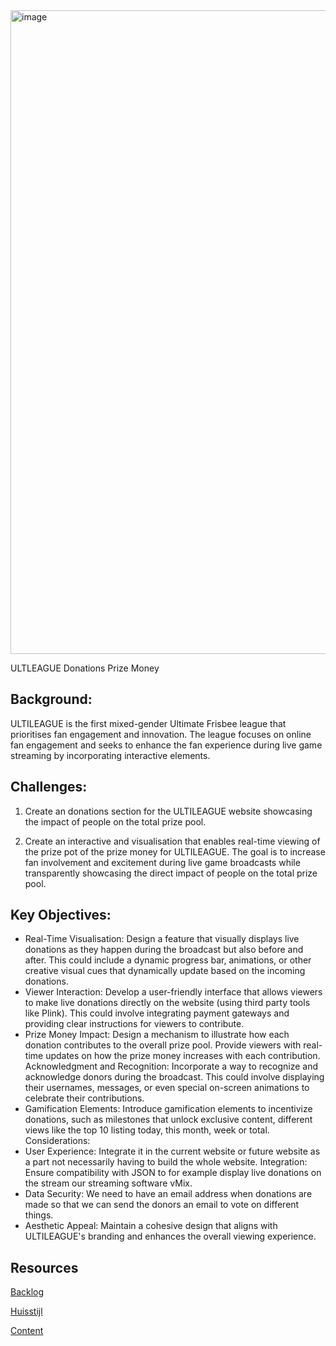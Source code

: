<img width="1030" alt="image" src="https://github.com/fdnd-agency/ultitv/assets/1061632/aae0c9f0-050e-47c5-b28e-038d61cdf3d8">

ULTLEAGUE Donations Prize Money

## Background:
ULTILEAGUE is the first mixed-gender Ultimate Frisbee league that prioritises fan engagement and innovation. The league focuses on online fan engagement and seeks to enhance the fan experience during live game streaming by incorporating interactive elements.

## Challenges:
1. Create an donations section for the ULTILEAGUE website showcasing the impact of people on the total prize pool.

2. Create an interactive and visualisation that enables real-time viewing of the prize pot of the prize money for ULTILEAGUE. The goal is to increase fan involvement and excitement during live game broadcasts while transparently showcasing the direct impact of people on the total prize pool.

## Key Objectives:
* Real-Time Visualisation: Design a feature that visually displays live donations as they happen during the broadcast but also before and after. This could include a dynamic progress bar, animations, or other creative visual cues that dynamically update based on the incoming donations.
* Viewer Interaction: Develop a user-friendly interface that allows viewers to make live donations directly on the website (using third party tools like Plink). This could involve integrating payment gateways and providing clear instructions for viewers to contribute.
* Prize Money Impact: Design a mechanism to illustrate how each donation contributes to the overall prize pool. Provide viewers with real-time updates on how the prize money increases with each contribution.
Acknowledgment and Recognition: Incorporate a way to recognize and acknowledge donors during the broadcast. This could involve displaying their usernames, messages, or even special on-screen animations to celebrate their contributions.
* Gamification Elements: Introduce gamification elements to incentivize donations, such as milestones that unlock exclusive content, different views like the top 10 listing today, this month, week or total.
Considerations:
* User Experience: Integrate it in the current website or future website as a part not necessarily having to build the whole website. 
Integration: Ensure compatibility with JSON to for example display live donations on the stream our streaming software vMix.
* Data Security: We need to have an email address when donations are made so that we can send the donors an email to vote on different things. 
* Aesthetic Appeal: Maintain a cohesive design that aligns with ULTILEAGUE's branding and enhances the overall viewing experience.


## Resources

[Backlog](https://github.com/orgs/fdnd-agency/projects/23/views/1?visibleFields=%5B%22Title%22%2C%22Assignees%22%2C%22Status%22%2C%22Labels%22%5D)

[Huisstijl]()  

[Content]()  
